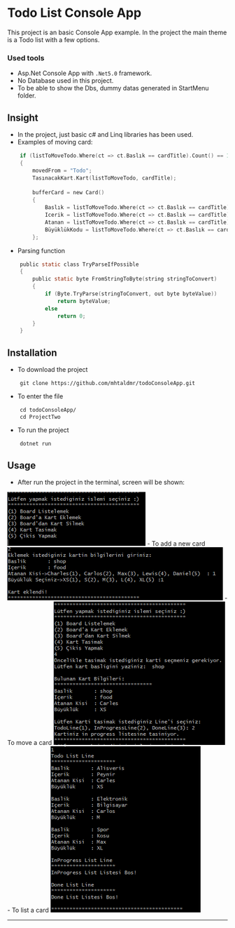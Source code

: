 


# Todo List Console App

This project is an basic Console App example.
In the project the main theme is a Todo list with a few options.

### Used tools
- Asp.Net Console App with `.Net5.0` framework.
- No Database used in this project.
- To be able to show the Dbs, dummy datas generated in StartMenu folder.

## Insight
- In the project, just basic c# and Linq libraries has been used.
-  Examples of moving card:
```c
	if (listToMoveTodo.Where(ct => ct.Baslık == cardTitle).Count() == 1)
	{
		movedFrom = "Todo";
		TasınacakKart.Kart(listToMoveTodo, cardTitle);

		bufferCard = new Card()
		{
			Baslık = listToMoveTodo.Where(ct => ct.Baslık == cardTitle).FirstOrDefault().Baslık,
			Icerik = listToMoveTodo.Where(ct => ct.Baslık == cardTitle).FirstOrDefault().Icerik,
			Atanan = listToMoveTodo.Where(ct => ct.Baslık == cardTitle).FirstOrDefault().Atanan,
			BüyüklükKodu = listToMoveTodo.Where(ct => ct.Baslık == cardTitle).FirstOrDefault().BüyüklükKodu
		};
```
- Parsing function
```c
    public static class TryParseIfPossible
    {
        public static byte FromStringToByte(string stringToConvert)
        {
            if (Byte.TryParse(stringToConvert, out byte byteValue))
                return byteValue;
            else
                return 0;
        }
	}
```

## Installation
- To download the project
````
	git clone https://github.com/mhtaldmr/todoConsoleApp.git
````
- To enter the file
````
	cd todoConsoleApp/
	cd ProjectTwo
````
- To run the project
````
	dotnet run
````

## Usage
- After run the project in the terminal, screen will be shown:
<img src="https://github.com/mhtaldmr/todoConsoleApp/blob/main/src/menu.PNG" alt="menu" />
- To add a new card
<img src="https://github.com/mhtaldmr/todoConsoleApp/blob/main/src/adding.PNG" alt="menu" />
- To move a card
<img src="https://github.com/mhtaldmr/todoConsoleApp/blob/main/src/moving.PNG" alt="menu" />
- To list a card
<img src="https://github.com/mhtaldmr/todoConsoleApp/blob/main/src/listing.PNG" alt="menu" />


---
